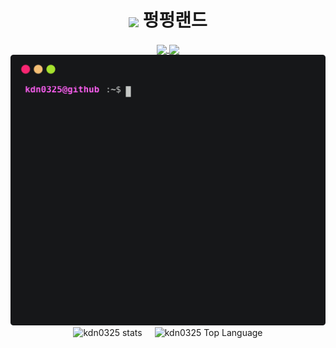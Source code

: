 <div>
  
  <div align="center">
  <h1>
  <img
    align="center"
    src="https://github.com/user-attachments/assets/c099a1b8-d90c-4e49-b14e-1506115d2e0c"
    height="50"
  />
  펑펑랜드
</h1>
  <a align="center" href="">
    <img align="center" src="https://upload.wikimedia.org/wikipedia/commons/7/78/Google_Play_Store_badge_EN.svg" height="50" />
  </a>
  <a align="center" href="https://apps.apple.com/kr/app/balloonburst/id6692629091" target="_blank">
    <img align="center" src="https://upload.wikimedia.org/wikipedia/commons/3/3c/Download_on_the_App_Store_Badge.svg" height="52" />
  </a>
</div>
  <img alt="kdn0325 profile-readme" src="https://github.com/kdn0325/terminal-for-github-profile-readme/blob/main/github_stats.svg" />
  <div style="display: flex; flex-direction: row;  justify-content: center; gap: 20px;">
    <img alt="kdn0325 stats" src="https://github-readme-streak-stats.herokuapp.com/?user=kdn0325&theme=light&hide_border=false" height="200"/>
    <img alt="kdn0325 Top Language" src="https://github-readme-stats.vercel.app/api/top-langs/?username=kdn0325&langs_count=10&layout=compact&theme=react&hide_border=true&bg_color=0D1117&title_color=5ce1e6&icon_color=5ce1e6" height="200"/>
  </div>
</div>
